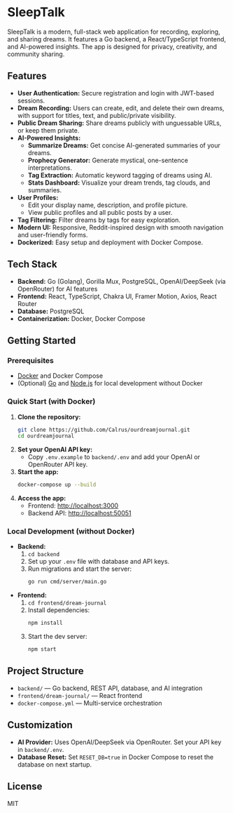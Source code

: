 # SleepTalk

SleepTalk is a modern, full-stack web application for recording, exploring, and sharing dreams. It features a Go backend, a React/TypeScript frontend, and AI-powered insights. The app is designed for privacy, creativity, and community sharing.

## Features

- **User Authentication:** Secure registration and login with JWT-based sessions.
- **Dream Recording:** Users can create, edit, and delete their own dreams, with support for titles, text, and public/private visibility.
- **Public Dream Sharing:** Share dreams publicly with unguessable URLs, or keep them private.
- **AI-Powered Insights:**
  - **Summarize Dreams:** Get concise AI-generated summaries of your dreams.
  - **Prophecy Generator:** Generate mystical, one-sentence interpretations.
  - **Tag Extraction:** Automatic keyword tagging of dreams using AI.
  - **Stats Dashboard:** Visualize your dream trends, tag clouds, and summaries.
- **User Profiles:**
  - Edit your display name, description, and profile picture.
  - View public profiles and all public posts by a user.
- **Tag Filtering:** Filter dreams by tags for easy exploration.
- **Modern UI:** Responsive, Reddit-inspired design with smooth navigation and user-friendly forms.
- **Dockerized:** Easy setup and deployment with Docker Compose.

## Tech Stack

- **Backend:** Go (Golang), Gorilla Mux, PostgreSQL, OpenAI/DeepSeek (via OpenRouter) for AI features
- **Frontend:** React, TypeScript, Chakra UI, Framer Motion, Axios, React Router
- **Database:** PostgreSQL
- **Containerization:** Docker, Docker Compose

## Getting Started

### Prerequisites
- [Docker](https://www.docker.com/get-started/) and Docker Compose
- (Optional) [Go](https://golang.org/) and [Node.js](https://nodejs.org/) for local development without Docker

### Quick Start (with Docker)

1. **Clone the repository:**
   ```sh
   git clone https://github.com/Calrus/ourdreamjournal.git
   cd ourdreamjournal
   ```
2. **Set your OpenAI API key:**
   - Copy `.env.example` to `backend/.env` and add your OpenAI or OpenRouter API key.
3. **Start the app:**
   ```sh
   docker-compose up --build
   ```
4. **Access the app:**
   - Frontend: [http://localhost:3000](http://localhost:3000)
   - Backend API: [http://localhost:50051](http://localhost:50051)

### Local Development (without Docker)

- **Backend:**
  1. `cd backend`
  2. Set up your `.env` file with database and API keys.
  3. Run migrations and start the server:
     ```sh
     go run cmd/server/main.go
     ```
- **Frontend:**
  1. `cd frontend/dream-journal`
  2. Install dependencies:
     ```sh
     npm install
     ```
  3. Start the dev server:
     ```sh
     npm start
     ```

## Project Structure

- `backend/` — Go backend, REST API, database, and AI integration
- `frontend/dream-journal/` — React frontend
- `docker-compose.yml` — Multi-service orchestration

## Customization
- **AI Provider:** Uses OpenAI/DeepSeek via OpenRouter. Set your API key in `backend/.env`.
- **Database Reset:** Set `RESET_DB=true` in Docker Compose to reset the database on next startup.

## License
MIT
